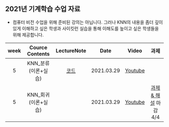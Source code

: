 ## 2021년 기계학습 수업 자료
- 컴퓨터 비전 수업을 위해 준비된 강의는 아닙니다. 그러나 KNN의 내용을 좀더 깊이 있게 이해하고 싶은 학생과 사이킷런 실습을 통해 이해도를 높이고 싶은 학생들을 위해 제공합니다.

| week | Cource Contents | LectureNote | Date |  Video | 과제 | 
|:---:|:---:|:---:|:---:|:---:|:---:| 
| 5 | KNN_분류 (이론+실습) | [코드](https://github.com/sejongresearch/2021.MachineLearning/blob/main/Labs/5%EC%A3%BC%EC%B0%A8/5%E1%84%8C%E1%85%AE%E1%84%8E%E1%85%A1_KNN.ipynb)  | 2021.03.29 | [Youtube](https://youtu.be/n3SYfSUB11E) | |
| 5 | KNN_회귀 (이론+실습) |  | 2021.03.29 | [Youtube](https://youtu.be/w5RWGz5BxBY) | [과제 & 해설](https://github.com/sejongresearch/2021.MachineLearning/blob/main/Labs/5%EC%A3%BC%EC%B0%A8/%EA%B3%BC%EC%A0%9C.md) 마감 4/4 |



